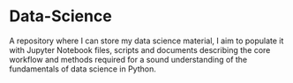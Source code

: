 # Data-Science
A repository where I can store my data science material, I aim to populate it with Jupyter Notebook files, scripts and documents describing the core workflow and methods required for a sound understanding of the fundamentals of data science in Python.
